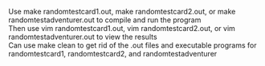Use make randomtestcard1.out, make randomtestcard2.out, or make randomtestadventurer.out to compile and run the program  
Then use vim randomtestcard1.out, vim randomtestcard2.out, or vim randomtestadventurer.out to view the results  
Can use make clean to get rid of the .out files and executable programs for randomtestcard1, randomtestcard2, and randomtestadventurer 
